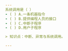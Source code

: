 ```yaml
---
系统调用是（ ）
- ( ) A.一条机器指令 
- ( ) B.提供编程人员的接口 
- ( ) C.中断子程序 
- ( ) D.用户子程序

> 知识点：中断、异常与系统调用。

---
```


